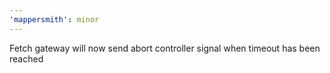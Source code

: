 ```yaml
---
'mappersmith': minor
---
```


Fetch gateway will now send abort controller signal when timeout has been reached
